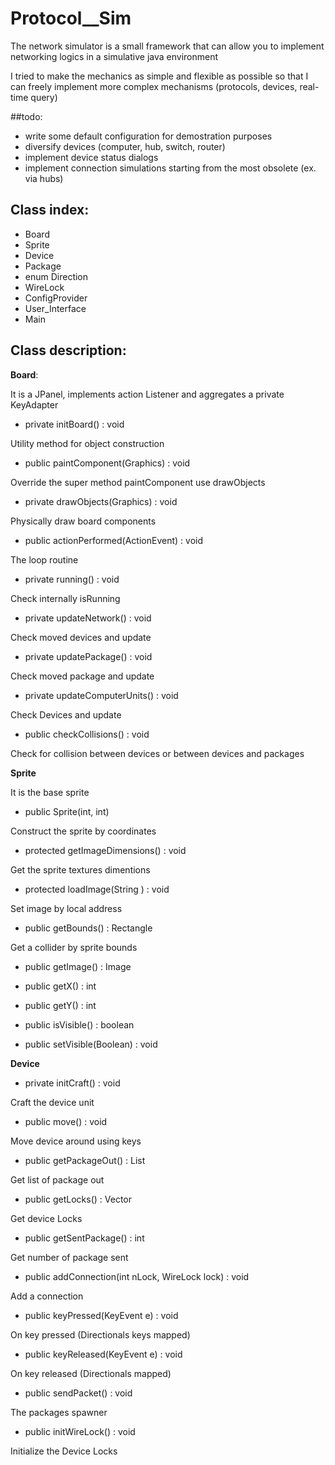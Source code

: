 # Protocol__Sim
The network simulator is a small framework that can allow you to implement networking logics in a simulative java environment

I tried to make the mechanics as simple and flexible as possible so that I can freely implement more complex mechanisms (protocols, devices, real-time query)

##todo:
* write some default configuration for demostration purposes
* diversify devices (computer, hub, switch, router)
* implement device status dialogs
* implement connection simulations starting from the most obsolete (ex. via hubs)

## Class index:
* Board
* Sprite
* Device
* Package
* enum Direction
* WireLock
* ConfigProvider
* User_Interface
* Main

## Class description:


**Board**: 

It is a JPanel, implements action Listener and aggregates a private KeyAdapter
  
* private initBoard() : void

Utility method for object construction

* public paintComponent(Graphics) : void

Override the super method paintComponent use drawObjects

* private drawObjects(Graphics) : void

Physically draw board components

* public actionPerformed(ActionEvent) : void

The loop routine

* private running() : void

Check internally isRunning

* private updateNetwork() : void

Check moved devices and update

* private updatePackage() : void

Check moved package and update

* private updateComputerUnits() : void

Check Devices and update

* public checkCollisions() : void

Check for collision between devices or between devices and
packages


**Sprite**

It is the base sprite

* public Sprite(int, int)
  
Construct the sprite by coordinates

* protected getImageDimensions() : void

Get the sprite textures dimentions

* protected loadImage(String ) : void

Set image by local address

* public getBounds() : Rectangle

Get a collider by sprite bounds

* public getImage() : Image

* public getX() : int

* public getY() : int

* public isVisible() : boolean

* public setVisible(Boolean) : void

**Device**

* private initCraft() : void

Craft the device unit

* public move() : void 

Move device around using keys

* public getPackageOut() : List<Package> 
  
Get list of package out

* public getLocks() : Vector<WireLock>
  
Get device Locks

* public getSentPackage() : int
  
Get number of package sent

* public addConnection(int nLock, WireLock lock) : void
  
Add a connection

* public keyPressed(KeyEvent e) : void 
  
On key pressed (Directionals keys mapped)

* public keyReleased(KeyEvent e) : void 
  
On key released (Directionals mapped)

* public sendPacket() : void
  
The packages spawner

* public initWireLock() : void

Initialize the Device Locks


